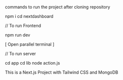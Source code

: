 commands to run the project after cloning repository

npm i
cd nextdashboard

// To run Frontend

npm run dev

[ Open parallel terminal ]

// To run server

cd app
cd lib
node action.js

This is a Next.js Project with Tailwind CSS and MongoDB
